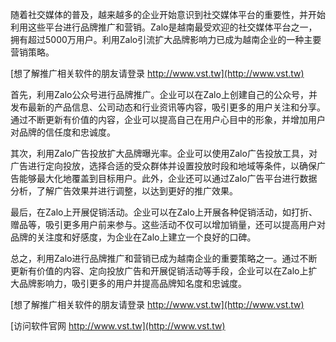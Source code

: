 随着社交媒体的普及，越来越多的企业开始意识到社交媒体平台的重要性，并开始利用这些平台进行品牌推广和营销。Zalo是越南最受欢迎的社交媒体平台之一，拥有超过5000万用户。利用Zalo引流扩大品牌影响力已成为越南企业的一种主要营销策略。

[想了解推广相关软件的朋友请登录 http://www.vst.tw](http://www.vst.tw)

首先，利用Zalo公众号进行品牌推广。企业可以在Zalo上创建自己的公众号，并发布最新的产品信息、公司动态和行业资讯等内容，吸引更多的用户关注和分享。通过不断更新有价值的内容，企业可以提高自己在用户心目中的形象，并增加用户对品牌的信任度和忠诚度。

其次，利用Zalo广告投放扩大品牌曝光率。企业可以使用Zalo广告投放工具，对广告进行定向投放，选择合适的受众群体并设置投放时段和地域等条件，以确保广告能够最大化地覆盖到目标用户。此外，企业还可以通过Zalo广告平台进行数据分析，了解广告效果并进行调整，以达到更好的推广效果。

最后，在Zalo上开展促销活动。企业可以在Zalo上开展各种促销活动，如打折、赠品等，吸引更多用户前来参与。这些活动不仅可以增加销量，还可以提高用户对品牌的关注度和好感度，为企业在Zalo上建立一个良好的口碑。

总之，利用Zalo进行品牌推广和营销已成为越南企业的重要策略之一。通过不断更新有价值的内容、定向投放广告和开展促销活动等手段，企业可以在Zalo上扩大品牌影响力，吸引更多的用户并提高品牌知名度和忠诚度。

[想了解推广相关软件的朋友请登录 http://www.vst.tw](http://www.vst.tw)


[访问软件官网 http://www.vst.tw](http://www.vst.tw)
